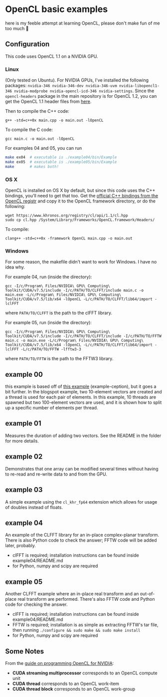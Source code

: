 # OpenCL basic examples
here is my feeble attempt at learning OpenCL, please don't make fun of me too much :hamburger:

## Configuration
This code uses OpenCL 1.1 on a NVIDIA GPU.

### Linux
(Only tested on Ubuntu). For NVIDIA GPUs, I've installed the following packages: `nvidia-346 nvidia-346-dev nvidia-346-uvm nvidia-libopencl1-346 nvidia-modprobe nvidia-opencl-icd-346 nvidia-settings`. Since the `opencl-headers` package in the main repository is for OpenCL 1.2, you can get the OpenCL 1.1 header files from [here](http://packages.ubuntu.com/precise/opencl-headers).

Then to compile the C++ code:

```
g++ -std=c++0x main.cpp -o main.out -lOpenCL
```

To compile the C code:

```
gcc main.c -o main.out -lOpenCL
```

For examples 04 and 05, you can run

```bash
make ex04  # executable is ./example04/bin/Example
make ex05  # executable is ./example05/bin/Example
make       # makes both!
```

### OS X
OpenCL is installed on OS X by default, but since this code uses the C++ bindings, you'll need to get that too. Get the [official C++ bindings from the OpenCL registr](https://www.khronos.org/registry/cl/api/1.1/cl.hpp) and copy it to the OpenCL framework directory, or do the following:

```
wget https://www.khronos.org/registry/cl/api/1.1/cl.hpp
sudo cp cl.hpp /System/Library/Frameworks/OpenCL.framework/Headers/
```

To compile:

```
clang++ -std=c++0x -framework OpenCL main.cpp -o main.out
```

### Windows
For some reason, the makefile didn't want to work for Windows. I have no idea why.

For example 04, run (inside the directory):

```
gcc -I/c/Program\ Files/NVIDIA\ GPU\ Computing\ Toolkit/CUDA/v7.5/include -I/c/PATH/TO/CLFFT/include main.c -o main.exe -L/c/Program\ Files/NVIDIA\ GPU\ Computing\ Toolkit/CUDA/v7.5/lib/x64 -lOpenCL -L/c/PATH/TO/CLFFT/lib64/import -lclFFT
```

where `PATH/TO/CLFFT` is the path to the clFFT library.

For example 05, run (inside the directory):

```
gcc -I/c/Program\ Files/NVIDIA\ GPU\ Computing\ Toolkit/CUDA/v7.5/include -I/c/PATH/TO/CLFFT/include -I/c/PATH/TO/FFTW main.c -o main.exe -L/c/Program\ Files/NVIDIA\ GPU\ Computing\ Toolkit/CUDA/v7.5/lib/x64 -lOpenCL -L/c/PATH/TO/CLFFT/lib64/import -lclFFT -L/c/PATH/TO/FFTW -lfftw3-3
```

where `PATH/TO/FFTW` is the path to the FFTW3 library.

## example 00
this example is based off of [this example](http://simpleopencl.blogspot.ca/2013/06/tutorial-simple-start-with-opencl-and-c.html) (example-ception), but it goes a bit further. In the blogspot example, two 10-element vectors are created and a thread is used for each pair of elements. In this example, 10 threads are spawned but two 100-element vectors are used, and it is shown how to split up a specific number of elements per thread.

## example 01
Measures the duration of adding two vectors. See the README in the folder for more details.

## example 02
Demonstrates that one array can be modified several times without having to re-read and re-write data to and from the GPU.

## example 03
A simple example using the `cl_khr_fp64` extension which allows for usage of doubles instead of floats.

## example 04
An example of the CLFFT library for an in-place complex-planar transform. There is also Python code to check the answer; FFTW code will be added later, probably.

- clFFT is required; installation instructions can be found inside example04/README.md
- for Python, numpy and scipy are required

## example 05
Another CLFFT example where an in-place real transform and an out-of-place real transform are performed. There's also FFTW code and Python code for checking the answer.

- clFFT is required; installation instructions can be found inside example04/README.md
- FFTW is required; installation is as simple as extracting FFTW's tar file, then running `./configure && sudo make && sudo make install`
- for Python, numpy and scipy are required

## Some Notes
From the [guide on programming OpenCL for NVIDIA](http://www.nvidia.com/content/cudazone/download/OpenCL/NVIDIA_OpenCL_ProgrammingGuide.pdf):

- **CUDA streaming multiprocessor** corresponds to an OpenCL compute unit
- **CUDA thread** corresponds to an OpenCL work-item
- **CUDA thread block** corresponds to an OpenCL work-group

